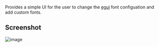 Provides a simple UI for the user to change the [egui](https://github.com/emilk/egui)
font configuation and add custom fonts.

## Screenshot
![image](https://github.com/crumblingstatue/egui-fontcfg/assets/1521976/a006c9f7-dfe7-4159-bc2a-920fbb30c166)